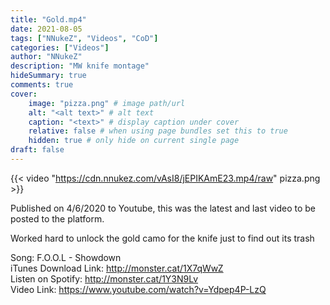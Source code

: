 ```yaml
---
title: "Gold.mp4"
date: 2021-08-05
tags: ["NNukeZ", "Videos", "CoD"]
categories: ["Videos"]
author: "NNukeZ"
description: "MW knife montage"
hideSummary: true
comments: true
cover:
    image: "pizza.png" # image path/url
    alt: "<alt text>" # alt text
    caption: "<text>" # display caption under cover
    relative: false # when using page bundles set this to true
    hidden: true # only hide on current single page
draft: false
---
```


{{< video "https://cdn.nnukez.com/vAsI8/jEPIKAmE23.mp4/raw" pizza.png >}}

Published on 4/6/2020 to Youtube, this was the latest and last video to be posted to the platform.

Worked hard to unlock the gold camo for the knife just to find out its trash

Song: F.O.O.L - Showdown  
iTunes Download Link: http://monster.cat/1X7qWwZ  
Listen on Spotify: http://monster.cat/1Y3N9Lv  
Video Link: https://www.youtube.com/watch?v=Ydpep4P-LzQ  